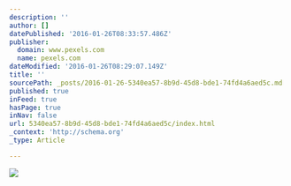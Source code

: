 ```yaml
---
description: ''
author: []
datePublished: '2016-01-26T08:33:57.486Z'
publisher:
  domain: www.pexels.com
  name: pexels.com
dateModified: '2016-01-26T08:29:07.149Z'
title: ''
sourcePath: _posts/2016-01-26-5340ea57-8b9d-45d8-bde1-74fd4a6aed5c.md
published: true
inFeed: true
hasPage: true
inNav: false
url: 5340ea57-8b9d-45d8-bde1-74fd4a6aed5c/index.html
_context: 'http://schema.org'
_type: Article

---
```

![](https://static.pexels.com/photos/28847/pexels-photo-medium.jpg)